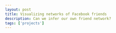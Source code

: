 ```yaml
---
layout: post
title: Visualizing networks of Facebook friends
description: Can we infer our own friend network?
tags: ['projects']
---
```



